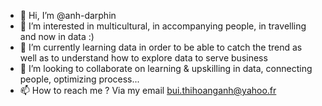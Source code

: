 - 👋 Hi, I’m @anh-darphin
- 👀 I’m interested in multicultural, in accompanying people, in travelling and now in data :)
- 🌱 I’m currently learning data in order to be able to catch the trend as well as to understand how to explore data to serve business 
- 💞️ I’m looking to collaborate on learning & upskilling in data, connecting people, optimizing process... 
- 📫 How to reach me ? Via my email bui.thihoanganh@yahoo.fr

<!---
anh-darphin/anh-darphin is a ✨ special ✨ repository because its `README.md` (this file) appears on your GitHub profile.
You can click the Preview link to take a look at your changes.
--->
